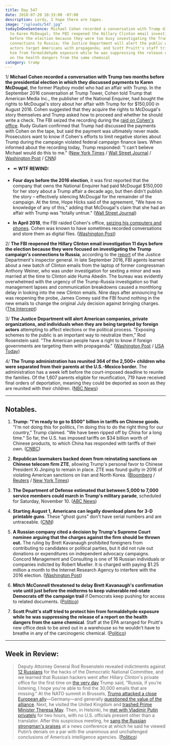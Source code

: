 ```yaml
---
title: Day 547
date: 2018-07-20 10:33:00 -07:00
description: Lordy, I hope there are tapes.
image: "/uploads/547.jpg"
todayInOneSentence: Michael Cohen recorded a conversation with Trump discussing payments
  to Karen McDougal; the FBI reopened the Hillary Clinton email investigation 11 days
  before the election because they were too busy investigating the Trump campaign's
  connections to Russia; the Justice Department will alert the public when foreign
  actors target Americans with propaganda; and Scott Pruitt's staff tried to protect
  him from formaldehyde exposure while he was suppressing the release of a report
  on the health dangers from the same chemical
category: trump
---
```


1/ **Michael Cohen recorded a conversation with Trump two months before the presidential election in which they discussed payments to Karen McDougal**, the former Playboy model who had an affair with Trump. In the September 2016 conversation at Trump Tower, Cohen told Trump that American Media Inc., the publisher of the National Enquirer, had bought the rights to McDougal's story about her affair with Trump for for $150,000 in August 2016. Cohen suggested that they acquire the rights to McDougal's story themselves and Trump asked how to proceed and whether he should write a check. The FBI seized the recording during the [raid on Cohen's office](https://whatthefuckjusthappenedtoday.com/2018/04/09/day-445/#1-the-fbi-raided-michael-cohens-offi). Rudy Giuliani confirmed that Trump had discussed the payments with Cohen on the tape, but said the payment was ultimately never made. Prosecutors want to know if Cohen's efforts to limit negative stories about Trump during the campaign violated federal campaign finance laws. When informed about the recording today, Trump responded: "I can't believe Michael would do this to me." ([New York Times](https://www.nytimes.com/2018/07/20/us/politics/michael-cohen-trump-tape.html) / [Wall Street Journal](https://www.wsj.com/articles/michael-cohen-taped-conversation-with-trump-about-buying-rights-to-playmates-story-1532112954) / [Washington Post](https://www.washingtonpost.com/politics/in-secret-recording-seized-by-fbi-trump-and-cohen-discuss-making-payments-for-story-of-former-model-who-alleged-affair-with-trump/2018/07/20/767476a8-8c34-11e8-85ae-511bc1146b0b_story.html) / [CNN](https://www.cnn.com/2018/07/20/politics/michael-cohen-donald-trump-playboy-model-recording/index.html))

* ⏪ **WTF REWIND:** 

* **Four days before the 2016 election**, it was first reported that the company that owns the National Enquirer had paid McDougal $150,000 for her story about a Trump affair a decade ago, but then didn't publish the story – effectively silencing McDougal for the remainder of the campaign. At the time, Hope Hicks said of the agreement, "We have no knowledge of any of this," adding that McDougal's claim that she had an affair with Trump was "totally untrue." ([Wall Street Journal](https://www.wsj.com/articles/national-enquirer-shielded-donald-trump-from-playboy-models-affair-allegation-1478309380))

* **In April 2018**, the FBI raided Cohen's office, [seizing his computers and phones](https://whatthefuckjusthappenedtoday.com/2018/04/13/day-449/#5-trumps-allies-are-worried-that-the). Cohen was known to have sometimes recorded conversations and store them as digital files. ([Washington Post](https://www.washingtonpost.com/politics/trumps-allies-worry-that-federal-investigators-may-have-seized-recordings-made-by-his-attorney/2018/04/12/16d6345a-3e89-11e8-912d-16c9e9b37800_story.html))

2/ **The FBI reopened the Hillary Clinton email investigation 11 days before the election because they were focused on investigating the Trump campaign's connections to Russia**, according to the [report](https://www.justice.gov/file/1071991/download) of the Justice Department's inspector general. In late September 2016, FBI agents learned about a new batch of Clinton emails from the laptop of former congressman Anthony Weiner, who was under investigation for sexting a minor and was married at the time to Clinton aide Huma Abedin. The bureau was evidently overwhelmed with the urgency of the Trump-Russia investigation so that management lapses and communication breakdowns caused a monthlong delay in looking into the new Clinton emails. Nine days after announcing he was reopening the probe, James Comey said the FBI found nothing in the new emails to change the original July decision against bringing charges. ([The Intercept](https://theintercept.com/2018/07/19/fbi-russia-clinton-email-inspector-general/))

3/ **The Justice Department will alert American companies, private organizations, and individuals when they are being targeted by foreign actors** attempting to affect elections or the political process. "Exposing schemes to the public is an important way to neutralize them," Rod Rosenstein said. "The American people have a right to know if foreign governments are targeting them with propaganda." ([Washington Post](https://www.washingtonpost.com/world/national-security/justice-department-plans-to-alert-public-to-foreign-operations-targeting-us-democracy/2018/07/19/d010e3a6-8b8d-11e8-85ae-511bc1146b0b_story.html) / [USA Today](https://www.usatoday.com/story/news/politics/2018/07/19/justice-department-plan-election-meddling-alert-public/804021002/))

4/ **The Trump administration has reunited 364 of the 2,500\+ children who were separated from their parents at the U.S.-Mexico border.** The administration has a week left before the court-imposed deadline to reunite the families. Of the 1,607 parents eligible for reunification, 719 have received final orders of deportation, meaning they could be deported as soon as they are reunited with their children. ([NBC News](https://www.nbcnews.com/storyline/immigration-border-crisis/facing-deadline-government-reunified-364-2-500-plus-migrant-children-n893006))

---

## Notables.

1. **Trump: "I'm ready to go to $500" billion in tariffs on Chinese goods**. "I'm not doing this for politics, I'm doing this to do the right thing for our country," Trump claimed. "We have been ripped off by China for a long time." So far, the U.S. has imposed tariffs on $34 billion worth of Chinese products, to which China has responded with tariffs of their own. ([CNBC](https://www.cnbc.com/2018/07/19/trump-says-hes-ready-to-put-tariffs-on-all-505-billion-of-chinese-.html))

2. **Republican lawmakers backed down from reinstating sanctions on Chinese telecom firm ZTE**, allowing Trump's personal favor to Chinese President Xi Jinping to remain in place. ZTE was found guilty in 2016 of violating American sanctions on Iran and North Korea. ([Bloomberg](https://www.bloomberg.com/news/articles/2018-07-20/congress-said-to-leave-trump-s-deal-with-china-s-zte-untouched) / [Reuters](https://www.reuters.com/article/us-usa-trade-china-zte/u-s-lawmakers-cut-anti-zte-measure-from-must-pass-bill-source-idUSKBN1KA2CA) / [New York Times](https://www.nytimes.com/2018/07/20/us/politics/zte-sanctions-congress.html))

3. **The Department of Defense estimated that between 5,000 to 7,000 service members could march in Trump's military parade**, scheduled for Saturday, November 10. ([ABC News](https://abcnews.go.com/Politics/estimated-5000-7000-service-members-march-trumps-military/story?id=56715855))

4. **Starting August 1, Americans can legally download plans for 3-D printable guns**. These "ghost guns" don't have serial numbers and are untraceable. ([CNN](https://www.cnn.com/2018/07/19/us/3d-printed-gun-settlement-trnd/index.html))

5. **A Russian company cited a decision by Trump's Supreme Court nominee arguing that the charges against the firm should be thrown out.** The ruling by Brett Kavanaugh prohibited foreigners from contributing to candidates or political parties, but it did not rule out donations or expenditures on independent advocacy campaigns. Concord Management and Consulting is one of 16 Russian individuals or companies indicted by Robert Mueller. It is charged with paying $1.25 million a month to the Internet Research Agency to interfere with the 2016 election. ([Washington Post](https://www.washingtonpost.com/politics/courts_law/russian-firm-indicted-in-special-counsel-probe-cites-kavanaugh-decision-to-argue-that-charges-should-be-dismissed/2018/07/19/0faace34-8aba-11e8-a345-a1bf7847b375_story.html?utm_term=.1743fc23b47e))

6. **Mitch McConnell threatened to delay Brett Kavanaugh's confirmation vote until just before the midterms to keep vulnerable red-state Democrats off the campaign trail** if Democrats keep pushing for access to related documents. ([Politico](https://www.politico.com/story/2018/07/20/kavanaugh-supreme-court-mcconnell-ultimatum-senate-democrats-734360))

7. **Scott Pruitt's staff tried to protect him from formaldehyde exposure while he was suppressing the release of a report on the health dangers from the same chemical**. Staff at the EPA arranged for Pruitt's new office desk to be aired out in a warehouse so he wouldn't have to breathe in any of the carcinogenic chemical. ([Politico](https://www.politico.com/story/2018/07/19/scott-pruitt-formaldehyde-epa-698084))

---

## Week in Review:

> Deputy Attorney General Rod Rosenstein revealed indictments against [12 Russians](https://whatthefuckjusthappenedtoday.com/2018/07/13/day-540/#1-deputy-attorney-general-rod-rosens) for the hacks of the Democratic National Committee, and we learned that Russian hackers went after Hillary Clinton's private office for the first time on [the very day](https://whatthefuckjusthappenedtoday.com/2018/07/13/day-540/#russian-hackers-went-after-hillary-c) Trump said, "Russia, if you’re listening, I hope you're able to find the 30,000 emails that are missing." At the NATO summit in Brussels, [Trump attacked a close European ally](https://whatthefuckjusthappenedtoday.com/2018/07/11/day-538/#1-trump-accused-germany-of-being-tot)—Germany—and generally [questioned the value of the alliance](https://whatthefuckjusthappenedtoday.com/2018/07/18/day-545/#5-trump-questioned-why-nato-should-c). Next, he visited the United Kingdom and [trashed Prime Minister Theresa May](https://whatthefuckjusthappenedtoday.com/2018/07/13/day-540/#5-trump-said-he-told-british-prime-m). Then, in Helsinki, he [met with Vladimir Putin privately](https://whatthefuckjusthappenedtoday.com/2018/07/18/day-545/#4-democrats-want-the-interpreter-fro) for two hours, with no U.S. officials present other than a translator. After this suspicious meeting, he [sang the Russian strongman's praises](https://whatthefuckjusthappenedtoday.com/2018/07/16/day-543/#1-trump-rejected-the-consensus-of-u) at a news conference at which he said he viewed Putin’s denials on a par with the unanimous and unchallenged conclusions of America’s intelligence agencies. ([Politico](https://www.politico.com/magazine/story/2018/07/20/confession-of-a-no-longer-russiagate-skeptic-219022))